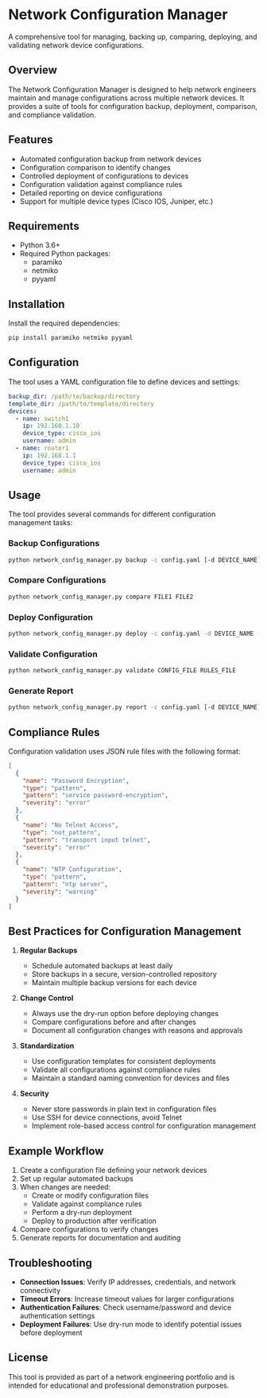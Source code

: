 # Network Configuration Manager

A comprehensive tool for managing, backing up, comparing, deploying, and validating network device configurations.

## Overview

The Network Configuration Manager is designed to help network engineers maintain and manage configurations across multiple network devices. It provides a suite of tools for configuration backup, deployment, comparison, and compliance validation.

## Features

- Automated configuration backup from network devices
- Configuration comparison to identify changes
- Controlled deployment of configurations to devices
- Configuration validation against compliance rules
- Detailed reporting on device configurations
- Support for multiple device types (Cisco IOS, Juniper, etc.)

## Requirements

- Python 3.6+
- Required Python packages:
  - paramiko
  - netmiko
  - pyyaml

## Installation

Install the required dependencies:

```bash
pip install paramiko netmiko pyyaml
```

## Configuration

The tool uses a YAML configuration file to define devices and settings:

```yaml
backup_dir: /path/to/backup/directory
template_dir: /path/to/template/directory
devices:
  - name: switch1
    ip: 192.168.1.10
    device_type: cisco_ios
    username: admin
  - name: router1
    ip: 192.168.1.1
    device_type: cisco_ios
    username: admin
```

## Usage

The tool provides several commands for different configuration management tasks:

### Backup Configurations

```bash
python network_config_manager.py backup -c config.yaml [-d DEVICE_NAME]
```

### Compare Configurations

```bash
python network_config_manager.py compare FILE1 FILE2
```

### Deploy Configuration

```bash
python network_config_manager.py deploy -c config.yaml -d DEVICE_NAME -f CONFIG_FILE [--dry-run]
```

### Validate Configuration

```bash
python network_config_manager.py validate CONFIG_FILE RULES_FILE
```

### Generate Report

```bash
python network_config_manager.py report -c config.yaml [-d DEVICE_NAME]
```

## Compliance Rules

Configuration validation uses JSON rule files with the following format:

```json
[
  {
    "name": "Password Encryption",
    "type": "pattern",
    "pattern": "service password-encryption",
    "severity": "error"
  },
  {
    "name": "No Telnet Access",
    "type": "not_pattern",
    "pattern": "transport input telnet",
    "severity": "error"
  },
  {
    "name": "NTP Configuration",
    "type": "pattern",
    "pattern": "ntp server",
    "severity": "warning"
  }
]
```

## Best Practices for Configuration Management

1. **Regular Backups**
   - Schedule automated backups at least daily
   - Store backups in a secure, version-controlled repository
   - Maintain multiple backup versions for each device

2. **Change Control**
   - Always use the dry-run option before deploying changes
   - Compare configurations before and after changes
   - Document all configuration changes with reasons and approvals

3. **Standardization**
   - Use configuration templates for consistent deployments
   - Validate all configurations against compliance rules
   - Maintain a standard naming convention for devices and files

4. **Security**
   - Never store passwords in plain text in configuration files
   - Use SSH for device connections, avoid Telnet
   - Implement role-based access control for configuration management

## Example Workflow

1. Create a configuration file defining your network devices
2. Set up regular automated backups
3. When changes are needed:
   - Create or modify configuration files
   - Validate against compliance rules
   - Perform a dry-run deployment
   - Deploy to production after verification
4. Compare configurations to verify changes
5. Generate reports for documentation and auditing

## Troubleshooting

- **Connection Issues**: Verify IP addresses, credentials, and network connectivity
- **Timeout Errors**: Increase timeout values for larger configurations
- **Authentication Failures**: Check username/password and device authentication settings
- **Deployment Failures**: Use dry-run mode to identify potential issues before deployment

## License

This tool is provided as part of a network engineering portfolio and is intended for educational and professional demonstration purposes.
